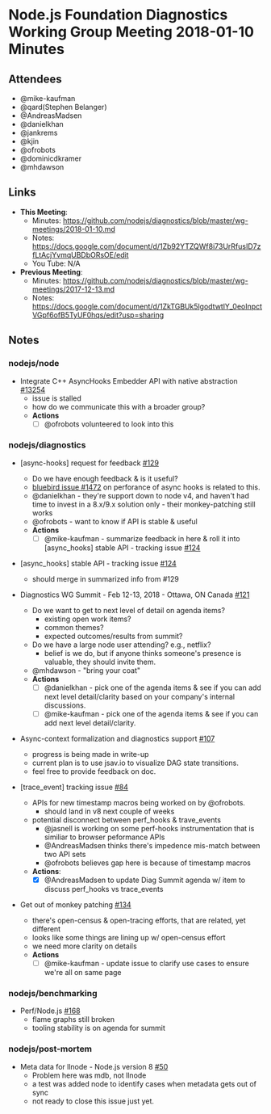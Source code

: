 # Node.js Foundation Diagnostics Working Group Meeting 2018-01-10 Minutes


## Attendees

- @mike-kaufman
- @qard(Stephen Belanger)
- @AndreasMadsen
- @danielkhan
- @jankrems
- @kjin
- @ofrobots
- @dominicdkramer
- @mhdawson

## Links

* **This Meeting**: 
  * Minutes:  https://github.com/nodejs/diagnostics/blob/master/wg-meetings/2018-01-10.md
  * Notes: https://docs.google.com/document/d/1Zb92YTZQWf8i73UrRfusID7zfLtAcjYvmqUBDbORsOE/edit
  * You Tube: N/A
* **Previous Meeting**:
  * Minutes:  https://github.com/nodejs/diagnostics/blob/master/wg-meetings/2017-12-13.md
  * Notes: https://docs.google.com/document/d/1ZkTGBUk5lgodtwtlY_0eoInpctVGpf6ofB5TyUF0hqs/edit?usp=sharing

## Notes

### nodejs/node

* Integrate C++ AsyncHooks Embedder API with native abstraction [#13254](https://github.com/nodejs/node/issues/13254)
  - issue is stalled
  - how do we communicate this with a broader group?
  - **Actions**
    - [ ] @ofrobots volunteered to look into this

### nodejs/diagnostics

* \[async-hooks\] request for feedback [#129](https://github.com/nodejs/diagnostics/issues/129)
  - Do we have enough feedback & is it useful? 
  - [bluebird issue #1472](https://github.com/petkaantonov/bluebird/pull/1472) on perforance of async hooks is related to this.
  - @danielkhan -  they're support down to node v4, and haven't had time to invest in a 8.x/9.x solution only - their monkey-patching still works
  - @ofrobots - want to know if API is stable & useful
  - **Actions**
    - [ ] @mike-kaufman - summarize feedback in here & roll it into [async_hooks] stable API - tracking issue [#124](https://github.com/nodejs/diagnostics/issues/124) 

* \[async_hooks\] stable API - tracking issue [#124](https://github.com/nodejs/diagnostics/issues/124)
  - should merge in summarized info from #129

* Diagnostics WG Summit - Feb 12-13, 2018 - Ottawa, ON Canada [#121](https://github.com/nodejs/diagnostics/issues/121)
  - Do we want to get to next level of detail on agenda items?
      - existing open work items?
      - common themes?
      - expected outcomes/results from summit?
  - Do we have a large node user attending?  e.g., netflix?
     - belief is we do, but if anyone thinks someone's presence is valuable, they should invite them. 
  - @mhdawson - "bring your coat"
  - **Actions**
    - [ ] @danielkhan - pick one of the agenda items & see if you can add next level detail/clarity based on your company's internal discussions. 
    - [ ] @mike-kaufman - pick one of the agenda items & see if you can add next level detail/clarity.

* Async-context formalization and diagnostics support [#107](https://github.com/nodejs/diagnostics/issues/107)
  - progress is being made in write-up
  - current plan is to use jsav.io to visualize DAG state transitions.
  - feel free to provide feedback on doc.
   
* \[trace_event\] tracking issue [#84](https://github.com/nodejs/diagnostics/issues/84)
  - APIs for new timestamp macros being worked on by @ofrobots.  
    - should land in v8 next couple of weeks
  - potential disconnect between perf_hooks & trave_events
    - @jasnell is working on some perf-hooks instrumentation that is similiar to browser peformance APIs
    - @AndreasMadsen thinks there's impedence mis-match between two API sets
    - @ofrobots believes gap here is because of timestamp macros 
  - **Actions**:
    - [x] @AndreasMadsen to update Diag Summit agenda w/ item to discuss perf_hooks vs trace_events

* Get out of monkey patching [#134](https://github.com/nodejs/diagnostics/issues/134)
  - there's open-census & open-tracing efforts, that are related, yet different
  - looks like some things are lining up w/ open-census effort
  - we need more clarity on details
  - **Actions**
    - [ ] @mike-kaufman - update issue to clarify use cases to ensure we're all on same page

### nodejs/benchmarking

* Perf/Node.js [#168](https://github.com/nodejs/benchmarking/issues/168)
  - flame graphs still broken
  - tooling stability is on agenda for summit

### nodejs/post-mortem

* Meta data for llnode - Node.js version 8 [#50](https://github.com/nodejs/post-mortem/issues/50)
  - Problem here was mdb, not llnode
  - a test was added node to identify cases when metadata gets out of sync
  - not ready to close this issue just yet.
